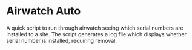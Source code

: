 # Airwatch Auto

A quick script to run through airwatch seeing which serial numbers are installed to a site. The script generates a log file which displays whether serial number is installed, requiring removal. 